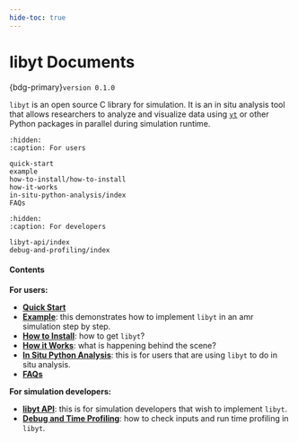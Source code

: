 ```yaml
---
hide-toc: true
---
```


# libyt Documents
{bdg-primary}`version 0.1.0`

`libyt` is an open source C library for simulation. 
It is an in situ analysis tool that allows researchers to analyze and visualize data using [`yt`](https://yt-project.org/) or other Python packages in parallel during simulation runtime.

```{toctree}
:hidden:
:caption: For users

quick-start
example
how-to-install/how-to-install
how-it-works
in-situ-python-analysis/index
FAQs
```

```{toctree}
:hidden:
:caption: For developers

libyt-api/index
debug-and-profiling/index
```

#### Contents

**For users:**
- [**Quick Start**](./quick-start.md)
- [**Example**](./example.md): this demonstrates how to implement `libyt` in an amr simulation step by step.
- [**How to Install**](./how-to-install/how-to-install.md#how-to-install): how to get `libyt`?
- [**How it Works**](./how-it-works.md): what is happening behind the scene?
- [**In Situ Python Analysis**](./in-situ-python-analysis/index.md): this is for users that are using `libyt` to do in situ analysis.
- [**FAQs**](./FAQs.md)

**For simulation developers:**
- [**libyt API**](./libyt-api/index.md): this is for simulation developers that wish to implement `libyt`.
- [**Debug and Time Profiling**](./debug-and-profiling/index.md): how to check inputs and run time profiling in `libyt`.

